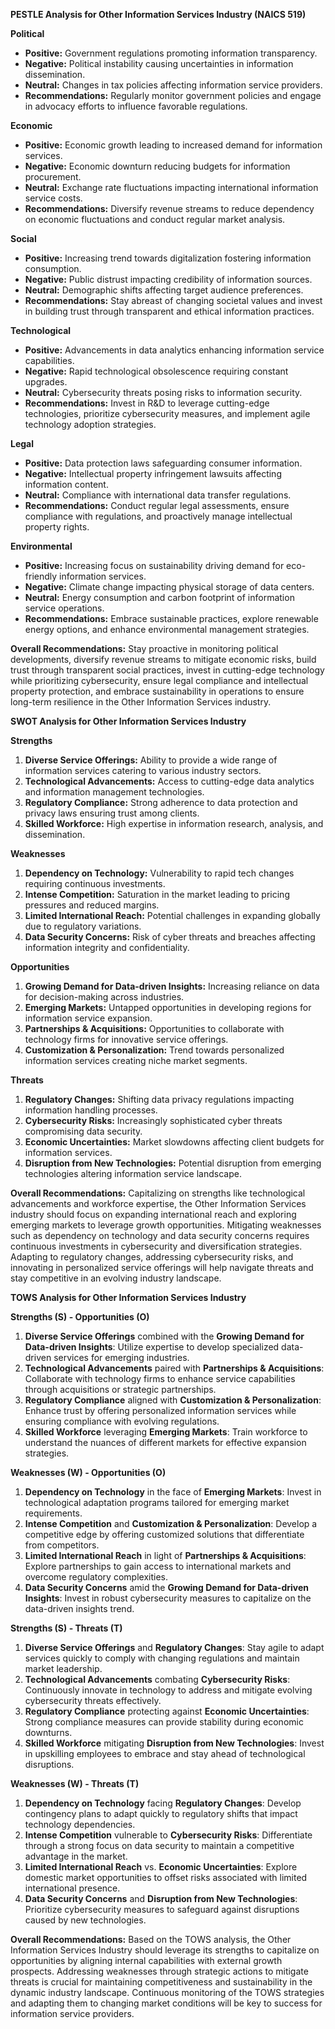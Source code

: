 **PESTLE Analysis for Other Information Services Industry (NAICS 519)**

**Political**
- **Positive:** Government regulations promoting information transparency.
- **Negative:** Political instability causing uncertainties in information dissemination.
- **Neutral:** Changes in tax policies affecting information service providers.
- **Recommendations:** Regularly monitor government policies and engage in advocacy efforts to influence favorable regulations.

**Economic**
- **Positive:** Economic growth leading to increased demand for information services.
- **Negative:** Economic downturn reducing budgets for information procurement.
- **Neutral:** Exchange rate fluctuations impacting international information service costs.
- **Recommendations:** Diversify revenue streams to reduce dependency on economic fluctuations and conduct regular market analysis.

**Social**
- **Positive:** Increasing trend towards digitalization fostering information consumption.
- **Negative:** Public distrust impacting credibility of information sources.
- **Neutral:** Demographic shifts affecting target audience preferences.
- **Recommendations:** Stay abreast of changing societal values and invest in building trust through transparent and ethical information practices.

**Technological**
- **Positive:** Advancements in data analytics enhancing information service capabilities.
- **Negative:** Rapid technological obsolescence requiring constant upgrades.
- **Neutral:** Cybersecurity threats posing risks to information security.
- **Recommendations:** Invest in R&D to leverage cutting-edge technologies, prioritize cybersecurity measures, and implement agile technology adoption strategies.

**Legal**
- **Positive:** Data protection laws safeguarding consumer information.
- **Negative:** Intellectual property infringement lawsuits affecting information content.
- **Neutral:** Compliance with international data transfer regulations.
- **Recommendations:** Conduct regular legal assessments, ensure compliance with regulations, and proactively manage intellectual property rights.

**Environmental**
- **Positive:** Increasing focus on sustainability driving demand for eco-friendly information services.
- **Negative:** Climate change impacting physical storage of data centers.
- **Neutral:** Energy consumption and carbon footprint of information service operations.
- **Recommendations:** Embrace sustainable practices, explore renewable energy options, and enhance environmental management strategies.

**Overall Recommendations:** 
Stay proactive in monitoring political developments, diversify revenue streams to mitigate economic risks, build trust through transparent social practices, invest in cutting-edge technology while prioritizing cybersecurity, ensure legal compliance and intellectual property protection, and embrace sustainability in operations to ensure long-term resilience in the Other Information Services industry.

**SWOT Analysis for Other Information Services Industry**

**Strengths**
1. **Diverse Service Offerings:** Ability to provide a wide range of information services catering to various industry sectors.
2. **Technological Advancements:** Access to cutting-edge data analytics and information management technologies.
3. **Regulatory Compliance:** Strong adherence to data protection and privacy laws ensuring trust among clients.
4. **Skilled Workforce:** High expertise in information research, analysis, and dissemination.

**Weaknesses**
1. **Dependency on Technology:** Vulnerability to rapid tech changes requiring continuous investments.
2. **Intense Competition:** Saturation in the market leading to pricing pressures and reduced margins.
3. **Limited International Reach:** Potential challenges in expanding globally due to regulatory variations.
4. **Data Security Concerns:** Risk of cyber threats and breaches affecting information integrity and confidentiality.

**Opportunities**
1. **Growing Demand for Data-driven Insights:** Increasing reliance on data for decision-making across industries.
2. **Emerging Markets:** Untapped opportunities in developing regions for information service expansion.
3. **Partnerships & Acquisitions:** Opportunities to collaborate with technology firms for innovative service offerings.
4. **Customization & Personalization:** Trend towards personalized information services creating niche market segments.

**Threats**
1. **Regulatory Changes:** Shifting data privacy regulations impacting information handling processes.
2. **Cybersecurity Risks:** Increasingly sophisticated cyber threats compromising data security.
3. **Economic Uncertainties:** Market slowdowns affecting client budgets for information services.
4. **Disruption from New Technologies:** Potential disruption from emerging technologies altering information service landscape.


**Overall Recommendations:**
Capitalizing on strengths like technological advancements and workforce expertise, the Other Information Services industry should focus on expanding international reach and exploring emerging markets to leverage growth opportunities. Mitigating weaknesses such as dependency on technology and data security concerns requires continuous investments in cybersecurity and diversification strategies. Adapting to regulatory changes, addressing cybersecurity risks, and innovating in personalized service offerings will help navigate threats and stay competitive in an evolving industry landscape.

**TOWS Analysis for Other Information Services Industry**

**Strengths (S) - Opportunities (O)**
1. **Diverse Service Offerings** combined with the **Growing Demand for Data-driven Insights**: Utilize expertise to develop specialized data-driven services for emerging industries.
2. **Technological Advancements** paired with **Partnerships & Acquisitions**: Collaborate with technology firms to enhance service capabilities through acquisitions or strategic partnerships.
3. **Regulatory Compliance** aligned with **Customization & Personalization**: Enhance trust by offering personalized information services while ensuring compliance with evolving regulations.
4. **Skilled Workforce** leveraging **Emerging Markets**: Train workforce to understand the nuances of different markets for effective expansion strategies.

**Weaknesses (W) - Opportunities (O)**
1. **Dependency on Technology** in the face of **Emerging Markets**: Invest in technological adaptation programs tailored for emerging market requirements.
2. **Intense Competition** and **Customization & Personalization**: Develop a competitive edge by offering customized solutions that differentiate from competitors.
3. **Limited International Reach** in light of **Partnerships & Acquisitions**: Explore partnerships to gain access to international markets and overcome regulatory complexities.
4. **Data Security Concerns** amid the **Growing Demand for Data-driven Insights**: Invest in robust cybersecurity measures to capitalize on the data-driven insights trend.

**Strengths (S) - Threats (T)**
1. **Diverse Service Offerings** and **Regulatory Changes**: Stay agile to adapt services quickly to comply with changing regulations and maintain market leadership.
2. **Technological Advancements** combating **Cybersecurity Risks**: Continuously innovate in technology to address and mitigate evolving cybersecurity threats effectively.
3. **Regulatory Compliance** protecting against **Economic Uncertainties**: Strong compliance measures can provide stability during economic downturns.
4. **Skilled Workforce** mitigating **Disruption from New Technologies**: Invest in upskilling employees to embrace and stay ahead of technological disruptions.

**Weaknesses (W) - Threats (T)**
1. **Dependency on Technology** facing **Regulatory Changes**: Develop contingency plans to adapt quickly to regulatory shifts that impact technology dependencies.
2. **Intense Competition** vulnerable to **Cybersecurity Risks**: Differentiate through a strong focus on data security to maintain a competitive advantage in the market.
3. **Limited International Reach** vs. **Economic Uncertainties**: Explore domestic market opportunities to offset risks associated with limited international presence.
4. **Data Security Concerns** and **Disruption from New Technologies**: Prioritize cybersecurity measures to safeguard against disruptions caused by new technologies.

**Overall Recommendations:**
Based on the TOWS analysis, the Other Information Services Industry should leverage its strengths to capitalize on opportunities by aligning internal capabilities with external growth prospects. Addressing weaknesses through strategic actions to mitigate threats is crucial for maintaining competitiveness and sustainability in the dynamic industry landscape. Continuous monitoring of the TOWS strategies and adapting them to changing market conditions will be key to success for information service providers.

